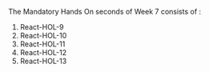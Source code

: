 The Mandatory Hands On seconds of Week 7 consists of :
1. React-HOL-9
2. React-HOL-10
3. React-HOL-11
4. React-HOL-12
5. React-HOL-13
